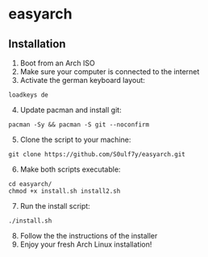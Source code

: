 # easyarch

## Installation

1. Boot from an Arch ISO
2. Make sure your computer is connected to the internet
3. Activate the german keyboard layout:
  ```
  loadkeys de
  ```
4. Update pacman and install git:
  ```
  pacman -Sy && pacman -S git --noconfirm
  ```
5. Clone the script to your machine:
  ```
  git clone https://github.com/S0ulf7y/easyarch.git
  ```
6. Make both scripts executable:
  ```
  cd easyarch/
  chmod +x install.sh install2.sh
  ```
7. Run the install script:
  ```
  ./install.sh
  ```
8. Follow the the instructions of the installer
9. Enjoy your fresh Arch Linux installation!
